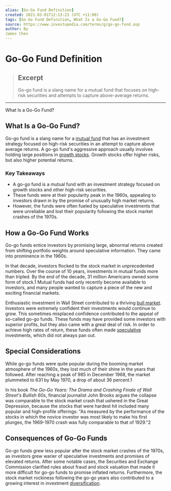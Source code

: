 ```yaml
---
alias: [Go-Go Fund Definition]
created: 2021-03-01T12:13:23 (UTC +11:00)
tags: [Go-Go Fund Definition, What Is a Go-Go Fund?]
source: https://www.investopedia.com/terms/g/go-go-fund.asp
author: By
James Chen
---
```


# Go-Go Fund Definition

> ## Excerpt
> Go-go fund is a slang name for a mutual fund that focuses on high-risk securities and attempts to capture above-average returns.

---

What Is a Go-Go Fund?
## What Is a Go-Go Fund?

Go-go fund is a slang name for a [mutual fund](https://www.investopedia.com/terms/m/mutualfund.asp) that has an investment strategy focused on high-risk securities in an attempt to capture above average returns. A go-go fund's aggressive approach usually involves holding large positions in [growth stocks](https://www.investopedia.com/terms/g/growthstock.asp). Growth stocks offer higher risks, but also higher potential returns.

### Key Takeaways

-   A go-go fund is a mutual fund with an investment strategy focused on growth stocks and other high-risk securities.
-   These funds were at their popularity peak in the 1960s, appealing to investors drawn in by the promise of unusually high market returns. 
-   However, the funds were often fueled by speculative investments that were unreliable and lost their popularity following the stock market crashes of the 1970s.

## How a Go-Go Fund Works

Go-go funds entice investors by promising large, abnormal returns created from shifting portfolio weights around speculative information. They came into prominence in the 1960s.

In that decade, investors flocked to the stock market in unprecedented numbers. Over the course of 10 years, investments in mutual funds more than tripled. By the end of the decade, 31 million Americans owned some form of stock.1 Mutual funds had only recently become available to investors, and many people wanted to capture a piece of the new and exciting financial markets.

Enthusiastic investment in Wall Street contributed to a thriving [bull market](https://www.investopedia.com/terms/b/bullmarket.asp). Investors were extremely confident their investments would continue to grow. This sometimes misplaced confidence contributed to the appeal of so-called go-go funds. These funds may have provided some investors with superior profits, but they also came with a great deal of risk. In order to achieve high rates of return, these funds often made [speculative](https://www.investopedia.com/terms/s/speculativecompany.asp) investments, which did not always pan out.

## Special Considerations

While go-go funds were quite popular during the booming market atmosphere of the 1960s, they lost much of their shine in the years that followed. After reaching a peak of 985 in December 1968, the market plummeted to 631 by May 1970, a drop of about 36 percent.1

In his book _The Go-Go Years: The Drama and Crashing Finale of Wall Street's Bullish 60s_, financial journalist John Brooks argues the collapse was comparable to the stock market crash that ushered in the Great Depression, because the stocks that were hardest hit included many popular and high-profile offerings: "As measured by the performance of the stocks in which the novice investor was most likely to make his first plunges, the 1969-1970 crash was fully comparable to that of 1929."2

## Consequences of Go-Go Funds

Go-go funds grew less popular after the stock market crashes of the 1970s, as investors grew warier of speculative investments and promises of elevated returns. After some notable cases, the Securities and Exchange Commission clarified rules about fraud and stock valuation that made it more difficult for go-go funds to promise inflated returns. Furthermore, the stock market rockiness following the go-go years also contributed to a growing interest in investment [diversification](https://www.investopedia.com/terms/d/diversification.asp).
